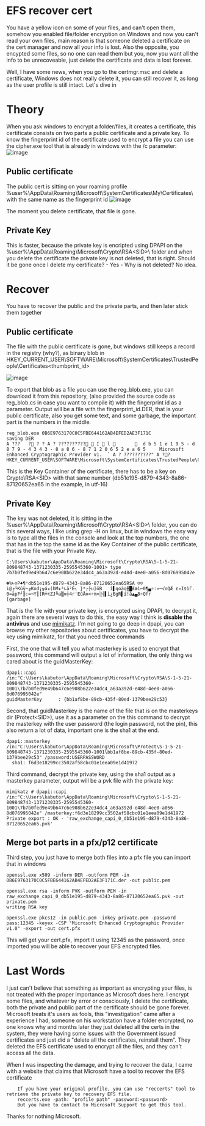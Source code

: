 # EFS recover cert
You have a yellow icon on some of your files, and can't open them, somehow you enabled file/folder encryption on Windows and now you can't read your own files, main reason is that someone deleted a certificate on the cert manager and now all your info is lost. Also the opposite, you encypted some files, so no one can read them but you, now you want all the info to be unrecoveable, just delete the certificate and data is lost forever.

Well, I have some news, when you go to the certmgr.msc and delete a certificate, Windows does not really delete it, you can still recover it, as long as the user profile is still intact. Let's dive in

# Theory
When you ask windows to encrypt a folder/files, it creates a certificate, this certificate consists on two parts a public certificate and a private key. To know the fingerprint id of the certificate used to encrypt a file you can use the cipher.exe tool that is already in windows with the /c parameter:
![image](https://github.com/kabutor/EFS_recover_cert/assets/43006263/8f9f0393-de72-4f74-a5ba-f2996e169377)

## Public certificate
The public cert is sitting on your roaming profile %user%\AppData\Roaming\Microsoft\SystemCertificates\My\Certificates\ with the same name as the fingerprint id
![image](https://github.com/kabutor/EFS_recover_cert/assets/43006263/c681e8c9-7f5b-4f18-a874-bcdbcf465903)

The moment you delete certificate, that file is gone.
## Private Key
This is faster, because the private key is encripted using DPAPI on the %user%\AppData\Roaming\Microsoft\Crypto\RSA\<SID>\ folder and when you delete the certificate the private key is not deleted, that is right. Should it be gone once I delete my certificate? - Yes -  Why is not deleted? No idea.

# Recover
You have to recover the public and the private parts, and then later stick them together
## Public certificate
The file with the public certificate is gone, but windows still keeps a record in the registry (why?), as binary blob in 
HKEY_CURRENT_USER\SOFTWARE\Microsoft\SystemCertificates\TrustedPeople\Certificates\<thumbprint_id>

![image](https://github.com/kabutor/EFS_recover_cert/assets/43006263/967d8cd3-8858-4c40-90ac-466b9749d649)

To export that blob as a file you can use the reg_blob.exe, you can download it from this repository, (also provided the source code as reg_blob.cs in case you want to compile it) with the fingerprint id as a parameter. 
Output will be a file with the fingerprint_id.DER, that is your public certificate, also you get some text, and some garbage, the important part is the numbers in the middle.

```
reg_blob.exe 0B6E9763170C0C5FBE644162AB4EFED2AE3F171C
saving DER
A ???   ? ? ? A ? ??????????  I  l          d b 5 1 e 1 9 5 - d 8 7 9 - 4 3 4 3 - 8 a 8 6 - 8 7 1 2 0 6 5 2 e a 6 5     Microsoft Enhanced Cryptographic Provider v1.  ` A ? ??????????" A ??
HKEY_CURRENT_USER\SOFTWARE\Microsoft\SystemCertificates\TrustedPeople\Certificates\0B6E9763170C0C5FBE644162AB4EFED2AE3F171C
```
This is the Key Container of the certificate, there has to be a key on Crypto\RSA\<SID> with that same number (db51e195-d879-4343-8a86-87120652ea65 in the example, in utf-16)

## Private Key
The key was not deleted, it is sitting in the %user%\AppData\Roaming\Microsoft\Crypto\RSA\<SID>\ folder, you can do this several ways, I like using grep -H on linux, but in windows the easy way is to type all the files in the console and look at the top numbers, the one that has in the top the same id as the Key Container of the public certificate, that is the file with your Private Key.

```
C:\Users\kabutor\AppData\Roaming\Microsoft\Crypto\RSA\S-1-5-21-809848743-1371230335-2595545360-1001> type 7b7b0fed9e49b647c6e908b622e34dc4_a63a392d-e48d-4ee0-a056-8d076995042e

☻%∟☺P♠¶ⁿdb51e195-d879-4343-8a86-87120652ea65RSA ☺☺i@╒└Kúÿ~╔Kod¡╦á↨(hM↨²∟ä²É┐ }*┌├u]öB   î▌qoäq╫█£æì⌐0¶▄☼:»─√oQÆ ε»I♀ìΓ.
0=äpF┘╟:=¬Y║[R╧τZJ╚a▒≡┼4r'EûÅ≡<☼π∞░┤▌ì¿BgR▌í!â▲▄8☼Qfr
[garbage]
```

That is the file with your private key, is encrypted using DPAPI, to decrypt it, again there are several ways to do this, the easy way I think is **disable the antivirus** and use [mimikatz](https://github.com/ParrotSec/mimikatz). 
I'm not going to go deep in dpapi, you can browse my other repositories about certificates, you have to decrypt the key using mimikatz, for that you need three commands

First, the one that will tell you what masterkey is used to encrypt that password, this command will output a lot of information, the only thing we cared about is the guidMasterKey:
```
dpapi::capi /in:"C:\Users\kabutor\AppData\Roaming\Microsoft\Crypto\RSA\S-1-5-21-809848743-1371230335-2595545360-1001\7b7b0fed9e49b647c6e908b622e34dc4_a63a392d-e48d-4ee0-a056-8d076995042e"
guidMasterKey      : {bb1af8be-89cb-435f-80ed-1379bee29c53}
```
Second, that guidMasterkey is the name of the file that is on the masterkeys dir (Protect\<SID>), use it as a parameter on the this command to decrypt the masterkey with the user password (the login password, not the pin), this also return a lot of data, important one is the sha1 at the end.
```
dpapi::masterkey /in:"C:\Users\kabutor\AppData\Roaming\Microsoft\Protect\S-1-5-21-809848743-1371230335-2595545360-1001\bb1af8be-89cb-435f-80ed-1379bee29c53" /password:USERPASSWORD
  sha1: f6d3e18299cc3502af58cbc01e1eea09e1d41972
```

Third command, decrypt the private key, using the sha1 output as a masterkey parameter, output will be a pvk file with the private key:
```
mimikatz # dpapi::capi /in:"C:\Users\kabutor\AppData\Roaming\Microsoft\Crypto\S-1-5-21-809848743-1371230335-2595545360-1001\7b7b0fed9e49b647c6e908b622e34dc4_a63a392d-e48d-4ee0-a056-8d076995042e" /masterkey:f6d3e18299cc3502af58cbc01e1eea09e1d41972
Private export : OK - 'raw_exchange_capi_0_db51e195-d879-4343-8a86-87120652ea65.pvk'
```
## Merge bot parts in a pfx/p12 certificate
Third step, you just have to merge both files into a pfx file you can import that in windows
```
openssl.exe x509 -inform DER -outform PEM -in 0B6E9763170C0C5FBE644162AB4EFED2AE3F171C.der -out public.pem

openssl.exe rsa -inform PVK -outform PEM -in raw_exchange_capi_0_db51e195-d879-4343-8a86-87120652ea65.pvk -out private.pem
writing RSA key

openssl.exe pkcs12 -in public.pem -inkey private.pem -password pass:12345 -keyex -CSP "Microsoft Enhanced Cryptographic Provider v1.0" -export -out cert.pfx
```
This will get your cert.pfx, import it using 12345 as the password, once imported you will be able to recover your EFS encrypted files.

# Last Words

I just can't believe that something as important as encrypting your files, is not treated with the proper importance as Microsoft does here. I encrypt some files, and whatever by error or consciously, I delete the certificate, both the private and public part of the certificate should be gone forever. Microsoft treats it's users as fools, this "investigation" came after a experience I had, someone on his workstation have a folder encrypted, no one knows why and months later they just deleted all the certs in the system, they were having some issues with the Government issued certificates and just did a "delete all the certificates, reinstall them". They deleted the EFS certificate used to encrypt all the files, and they can't access all the data.

When I was inspecting the damage, and trying to recover the data, I came with a website that claims that Microsoft have a tool to recover the EFS certificate 

```     
    If you have your original profile, you can use "reccerts" tool to retrieve the private key to recovery EFS file.
    reccerts.exe -path: "profile path" -password:<password>
    But you have to contact to Microsoft Support to get this tool. 
```

Thanks for nothing Microsoft.
